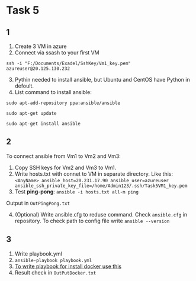
# Task 5

## 1 

1. Create 3 VM in azure
2. Connect via ssash to your first VM

`ssh -i "F:/Documents/Exadel/SshKey/Vm1_key.pem" azureuser@20.125.130.232`

3. Pythin needed to install ansible, but Ubuntu and CentOS have Python in defoult. 
4. List command to install ansible:

`sudo apt-add-repository ppa:ansible/ansible`

`sudo apt-get update`

`sudo apt-get install ansible`

## 2

To connect ansible from Vm1 to Vm2 and Vm3:
1. Copy SSH keys for Vm2 and Vm3 to Vm1.
2. Write hosts.txt with connet to VM in separate directory. Like this:
`<AnyName> ansible_host=20.231.17.90 ansible_user=azureuser ansible_ssh_private_key_file=/home/Admin123/.ssh/Task5VM1_key.pem`
3. Test __ping-pong__: 
`ansible -i hosts.txt all-m ping`

Output in `OutPingPong.txt`

4. (Optional) Write ansible.cfg to reduse command. Check `ansible.cfg` in repository. To check path to config file write `ansible --version`

## 3

1. Write playbook.yml 
2. `ansible-playbook playbook.yml`
3. [To write playbook for install docker use this](https://tutorials.releaseworksacademy.com/learn/installing-docker-on-ubuntu-with-ansible)
4. Result check in `OutPutDocker.txt`